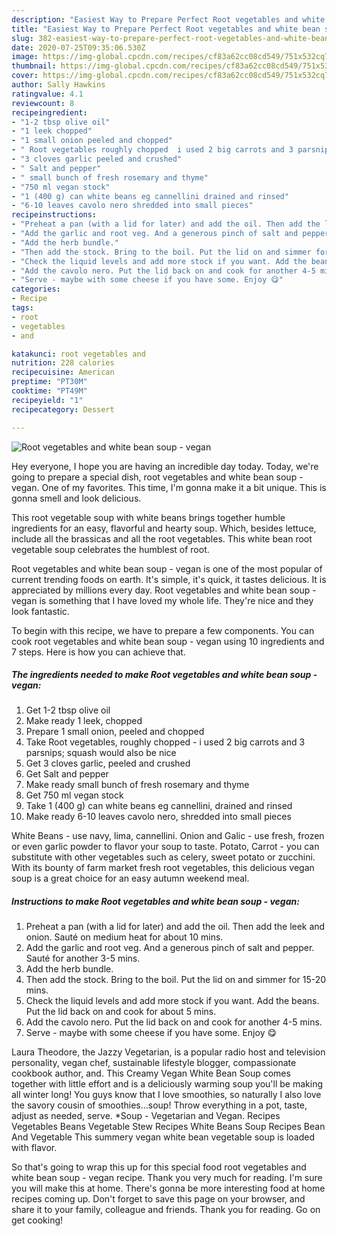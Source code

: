 ```yaml
---
description: "Easiest Way to Prepare Perfect Root vegetables and white bean soup - vegan"
title: "Easiest Way to Prepare Perfect Root vegetables and white bean soup - vegan"
slug: 382-easiest-way-to-prepare-perfect-root-vegetables-and-white-bean-soup-vegan
date: 2020-07-25T09:35:06.530Z
image: https://img-global.cpcdn.com/recipes/cf83a62cc08cd549/751x532cq70/root-vegetables-and-white-bean-soup-vegan-recipe-main-photo.jpg
thumbnail: https://img-global.cpcdn.com/recipes/cf83a62cc08cd549/751x532cq70/root-vegetables-and-white-bean-soup-vegan-recipe-main-photo.jpg
cover: https://img-global.cpcdn.com/recipes/cf83a62cc08cd549/751x532cq70/root-vegetables-and-white-bean-soup-vegan-recipe-main-photo.jpg
author: Sally Hawkins
ratingvalue: 4.1
reviewcount: 8
recipeingredient:
- "1-2 tbsp olive oil"
- "1 leek chopped"
- "1 small onion peeled and chopped"
- " Root vegetables roughly chopped  i used 2 big carrots and 3 parsnips squash would also be nice"
- "3 cloves garlic peeled and crushed"
- " Salt and pepper"
- " small bunch of fresh rosemary and thyme"
- "750 ml vegan stock"
- "1 (400 g) can white beans eg cannellini drained and rinsed"
- "6-10 leaves cavolo nero shredded into small pieces"
recipeinstructions:
- "Preheat a pan (with a lid for later) and add the oil. Then add the leek and onion. Sauté on medium heat for about 10 mins."
- "Add the garlic and root veg. And a generous pinch of salt and pepper. Sauté for another 3-5 mins."
- "Add the herb bundle."
- "Then add the stock. Bring to the boil. Put the lid on and simmer for 15-20 mins."
- "Check the liquid levels and add more stock if you want. Add the beans. Put the lid back on and cook for about 5 mins."
- "Add the cavolo nero. Put the lid back on and cook for another 4-5 mins."
- "Serve - maybe with some cheese if you have some. Enjoy 😋"
categories:
- Recipe
tags:
- root
- vegetables
- and

katakunci: root vegetables and 
nutrition: 228 calories
recipecuisine: American
preptime: "PT30M"
cooktime: "PT49M"
recipeyield: "1"
recipecategory: Dessert

---
```



![Root vegetables and white bean soup - vegan](https://img-global.cpcdn.com/recipes/cf83a62cc08cd549/751x532cq70/root-vegetables-and-white-bean-soup-vegan-recipe-main-photo.jpg)

Hey everyone, I hope you are having an incredible day today. Today, we're going to prepare a special dish, root vegetables and white bean soup - vegan. One of my favorites. This time, I'm gonna make it a bit unique. This is gonna smell and look delicious.

This root vegetable soup with white beans brings together humble ingredients for an easy, flavorful and hearty soup. Which, besides lettuce, include all the brassicas and all the root vegetables. This white bean root vegetable soup celebrates the humblest of root.

Root vegetables and white bean soup - vegan is one of the most popular of current trending foods on earth. It's simple, it's quick, it tastes delicious. It is appreciated by millions every day. Root vegetables and white bean soup - vegan is something that I have loved my whole life. They're nice and they look fantastic.


To begin with this recipe, we have to prepare a few components. You can cook root vegetables and white bean soup - vegan using 10 ingredients and 7 steps. Here is how you can achieve that.

<!--inarticleads1-->

##### The ingredients needed to make Root vegetables and white bean soup - vegan:

1. Get 1-2 tbsp olive oil
1. Make ready 1 leek, chopped
1. Prepare 1 small onion, peeled and chopped
1. Take  Root vegetables, roughly chopped - i used 2 big carrots and 3 parsnips; squash would also be nice
1. Get 3 cloves garlic, peeled and crushed
1. Get  Salt and pepper
1. Make ready  small bunch of fresh rosemary and thyme
1. Get 750 ml vegan stock
1. Take 1 (400 g) can white beans eg cannellini, drained and rinsed
1. Make ready 6-10 leaves cavolo nero, shredded into small pieces


White Beans - use navy, lima, cannellini. Onion and Galic - use fresh, frozen or even garlic powder to flavor your soup to taste. Potato, Carrot - you can substitute with other vegetables such as celery, sweet potato or zucchini. With its bounty of farm market fresh root vegetables, this delicious vegan soup is a great choice for an easy autumn weekend meal. 

<!--inarticleads2-->

##### Instructions to make Root vegetables and white bean soup - vegan:

1. Preheat a pan (with a lid for later) and add the oil. Then add the leek and onion. Sauté on medium heat for about 10 mins.
1. Add the garlic and root veg. And a generous pinch of salt and pepper. Sauté for another 3-5 mins.
1. Add the herb bundle.
1. Then add the stock. Bring to the boil. Put the lid on and simmer for 15-20 mins.
1. Check the liquid levels and add more stock if you want. Add the beans. Put the lid back on and cook for about 5 mins.
1. Add the cavolo nero. Put the lid back on and cook for another 4-5 mins.
1. Serve - maybe with some cheese if you have some. Enjoy 😋


Laura Theodore, the Jazzy Vegetarian, is a popular radio host and television personality, vegan chef, sustainable lifestyle blogger, compassionate cookbook author, and. This Creamy Vegan White Bean Soup comes together with little effort and is a deliciously warming soup you&#39;ll be making all winter long! You guys know that I love smoothies, so naturally I also love the savory cousin of smoothies…soup! Throw everything in a pot, taste, adjust as needed, serve. *Soup - Vegetarian and Vegan. Recipes Vegetables Beans Vegetable Stew Recipes White Beans Soup Recipes Bean And Vegetable This summery vegan white bean vegetable soup is loaded with flavor. 

So that's going to wrap this up for this special food root vegetables and white bean soup - vegan recipe. Thank you very much for reading. I'm sure you will make this at home. There's gonna be more interesting food at home recipes coming up. Don't forget to save this page on your browser, and share it to your family, colleague and friends. Thank you for reading. Go on get cooking!
